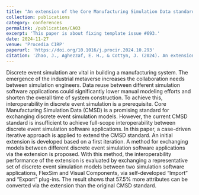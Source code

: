 ```yaml
---
title: "An extension of the Core Manufacturing Simulation Data standard to enhance the interoperability for discrete event simulation"
collection: publications
category: conferences
permalink: /publication/CA03
excerpt: 'This paper is about fixing template issue #693.'
date: 2024-11-27
venue: 'Procedia CIRP'
paperurl: 'https://doi.org/10.1016/j.procir.2024.10.293'
citation: 'Zhao, J., Aghezzaf, E. H., & Cottyn, J. (2024). An extension of the Core Manufacturing Simulation Data standard to enhance the interoperability for discrete event simulation. Procedia CIRP, 130, 1632-1637.'
---
```


Discrete event simulation are vital in building a manufacturing system. The emergence of the industrial metaverse increases the collaboration needs between simulation engineers. Data reuse between different simulation software applications could significantly lower manual modeling efforts and shorten the overall time of system construction. To achieve this, interoperability in discrete event simulation is a prerequisite. Core Manufacturing Simulation Data (CMSD) is a promising standard for exchanging discrete event simulation models. However, the current CMSD standard is insufficient to achieve full-scope interoperability between discrete event simulation software applications. In this paper, a case-driven iterative approach is applied to extend the CMSD standard. An initial extension is developed based on a first iteration. A method for exchanging models between different discrete event simulation software applications via the extension is proposed. With this method, the interoperability performance of the extension is evaluated by exchanging a representative set of discrete event simulation models between two simulation software applications, FlexSim and Visual Components, via self-developed “Import” and “Export” plug-ins. The result shows that 57.5% more attributes can be converted via the extension than the original CMSD standard.
